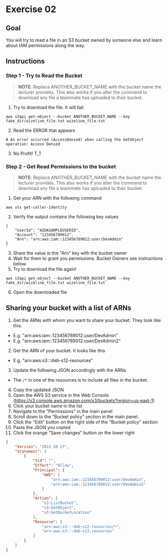 # Exercise 02

## Goal

You will try to read a file in an S3 bucket owned by someone else and learn about IAM permissions along the way.

## Instructions

### Step 1 - Try to Read the Bucket

> **NOTE**: Replace ANOTHER_BUCKET_NAME with the bucket name the lecturer provides. This also works if you alter the command to download any file a teammate has uploaded to their bucket.

1. Try to download the file. It will fail.

```shell
aws s3api get-object --bucket ANOTHER_BUCKET_NAME --key fake_dir/wizeline_file.txt wizeline_file.txt
```

2. Read the ERROR that appears

```
# An error occurred (AccessDenied) when calling the GetObject operation: Access Denied
```

3. No Profit! T_T


### Step 2 - Get Read Permissions to the bucket

> **NOTE**: Replace ANOTHER_BUCKET_NAME with the bucket name the lecturer provides. This also works if you alter the command to download any file a teammate has uploaded to their bucket.

1. Get your ARN with the following command

```shell
aws sts get-caller-identity
```

2. Verify the output contains the following key values

```shell
{
    "UserId": "AIDASAMPLEUSERID",
    "Account": "123456789012",
    "Arn": "arn:aws:iam::123456789012:user/DevAdmin"
}
```

3. Share the value in the "Arn" key with the bucket owner
4. Wait for them to grant you permissions. Bucket Owners see instructions below.
5. Try to download the file again!

```shell
aws s3api get-object --bucket ANOTHER_BUCKET_NAME --key fake_dir/wizeline_file.txt wizeline_file.txt
```

6. Open the downloaded file

## Sharing your bucket with a list of ARNs

1. Get the ARNs with whom you want to share your bucket. They look like this.
  * E.g. "arn:aws:iam::123456789012:user/DevAdmin"
  * E.g. "arn:aws:iam::123456789012:user/DevAdmin2"
2. Get the ARN of your bucket. It looks like this
  * E.g. "arn:aws:s3:::deb-s12-resources"
3. Update the following JSON accordingly with the ARNs
  * The `/*` in one of the resources is to include all files in the bucket.
4. Copy the updated JSON
5. Open the AWS S3 service in the Web Console (https://s3.console.aws.amazon.com/s3/buckets?region=us-east-1)
6. Click your bucket name in the list
7. Navigate to the "Permissions" in the main panel
8. Scroll down to the "Bucket policy" section in the main panel. 
9. Click the "Edit" button on the right side of the "Bucket policy" section
10. Paste the JSON you copied
11. Click the orange "Save changes" button on the lower right


```json
{
    "Version": "2012-10-17",
    "Statement": [
        {
            "Sid": "",
            "Effect": "Allow",
            "Principal": {
                "AWS": [
                    "arn:aws:iam::123456789012:user/DevAdmin",
                    "arn:aws:iam::123456789012:user/DevAdmin2"
                ]
            },
            "Action": [
                "s3:ListBucket",
                "s3:GetObject",
                "s3:GetBucketLocation"
            ],
            "Resource": [
                "arn:aws:s3:::deb-s12-resources/*",
                "arn:aws:s3:::deb-s12-resources"
            ]
        }
    ]
}
```
